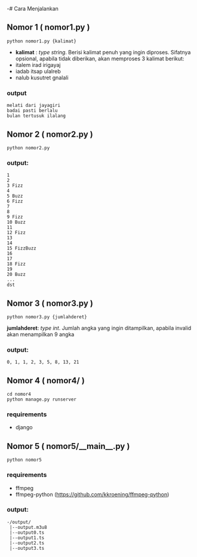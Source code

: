  -# Cara Menjalankan
 
 ## Nomor 1 ( nomor1.py )
```
python nomor1.py {kalimat}
```
- **kalimat** : _type string_. Berisi kalimat penuh yang ingin diproses. Sifatnya opsional, apabila tidak diberikan, akan memproses 3 kalimat berikut:
 - italem irad irigayaj
 - iadab itsap ulalreb
 - nalub kusutret gnalali

### output
```
melati dari jayagiri
badai pasti berlalu
bulan tertusuk ilalang
```

## Nomor 2 ( nomor2.py )
```
python nomor2.py
```
### output:
```
1
2
3 Fizz
4
5 Buzz
6 Fizz
7
8
9 Fizz
10 Buzz
11
12 Fizz
13
14
15 FizzBuzz
16
17
18 Fizz
19
20 Buzz
...
dst
```

## Nomor 3 ( nomor3.py )
```
python nomor3.py {jumlahderet}
```
**jumlahderet**: _type int_. Jumlah angka yang ingin ditampilkan, apabila invalid akan menampilkan 9 angka

### output:
```
0, 1, 1, 2, 3, 5, 8, 13, 21
```

## Nomor 4 ( nomor4/ )
```
cd nomor4
python manage.py runserver
```
### requirements
- django

## Nomor 5 ( nomor5/\_\_main\_\_.py )
```
python nomor5
```
### requirements
- ffmpeg
- ffmpeg-python (https://github.com/kkroening/ffmpeg-python)

### output:
```
-/output/
 |--output.m3u8
 |--output0.ts
 |--output1.ts
 |--output2.ts
 |--output3.ts
```